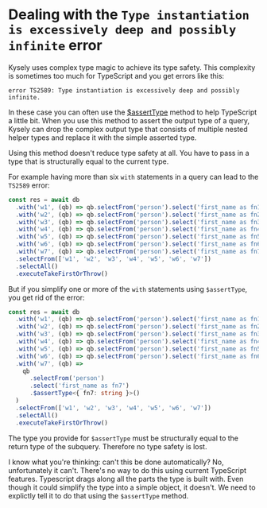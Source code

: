 # Dealing with the `Type instantiation is excessively deep and possibly infinite` error

Kysely uses complex type magic to achieve its type safety. This complexity is sometimes
too much for TypeScript and you get errors like this:

```
error TS2589: Type instantiation is excessively deep and possibly infinite.
```

In these case you can often use the [$assertType](https://koskimas.github.io/kysely/classes/SelectQueryBuilder.html#_assertType)
method to help TypeScript a little bit. When you use this method to assert the output type of a query, Kysely can drop the
complex output type that consists of multiple nested helper types and replace it with the simple asserted type.

Using this method doesn't reduce type safety at all. You have to pass in a type that is structurally equal to the current type.

For example having more than six `with` statements in a query can lead to the `TS2589` error:

```ts
const res = await db
  .with('w1', (qb) => qb.selectFrom('person').select('first_name as fn1'))
  .with('w2', (qb) => qb.selectFrom('person').select('first_name as fn2'))
  .with('w3', (qb) => qb.selectFrom('person').select('first_name as fn3'))
  .with('w4', (qb) => qb.selectFrom('person').select('first_name as fn4'))
  .with('w5', (qb) => qb.selectFrom('person').select('first_name as fn5'))
  .with('w6', (qb) => qb.selectFrom('person').select('first_name as fn6'))
  .with('w7', (qb) => qb.selectFrom('person').select('first_name as fn7'))
  .selectFrom(['w1', 'w2', 'w3', 'w4', 'w5', 'w6', 'w7'])
  .selectAll()
  .executeTakeFirstOrThrow()
```

But if you simplify one or more of the `with` statements using `$assertType`, you get rid of the error:

```ts
const res = await db
  .with('w1', (qb) => qb.selectFrom('person').select('first_name as fn1'))
  .with('w2', (qb) => qb.selectFrom('person').select('first_name as fn2'))
  .with('w3', (qb) => qb.selectFrom('person').select('first_name as fn3'))
  .with('w4', (qb) => qb.selectFrom('person').select('first_name as fn4'))
  .with('w5', (qb) => qb.selectFrom('person').select('first_name as fn5'))
  .with('w6', (qb) => qb.selectFrom('person').select('first_name as fn6'))
  .with('w7', (qb) =>
    qb
      .selectFrom('person')
      .select('first_name as fn7')
      .$assertType<{ fn7: string }>()
  )
  .selectFrom(['w1', 'w2', 'w3', 'w4', 'w5', 'w6', 'w7'])
  .selectAll()
  .executeTakeFirstOrThrow()
```

The type you provide for `$assertType` must be structurally equal to the return type of the subquery. Therefore no type safety is lost.

I know what you're thinking: can't this be done automatically? No, unfortunately it can't. There's no way to do this using current
TypeScript features. Typescript drags along all the parts the type is built with. Even though it could simplify the type into
a simple object, it doesn't. We need to explictly tell it to do that using the `$assertType` method.
